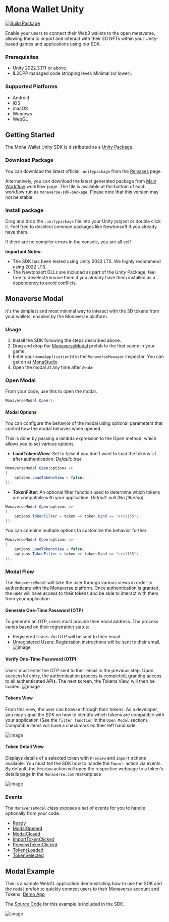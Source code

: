 # Mona Wallet Unity

[![Build Package](https://github.com/monaverse/mona-wallet-unity/actions/workflows/main.workflow.yml/badge.svg?branch=main)](https://github.com/monaverse/mona-wallet-unity/actions/workflows/main.workflow.yml?query=branch%3Amain)


Enable your users to connect their Web3 wallets to the open metaverse, allowing them to import and interact with their 3D NFTs within your Unity-based games and applications using our SDK.

### Prerequisites
- Unity 2022.3.17f or above.
- IL2CPP managed code stripping level: Minimal (or lower).

### Supported Platforms
- Android
- iOS
- macOS
- Windows
- WebGL

## Getting Started

The Mona Wallet Unity SDK is distributed as a [Unity Package](https://docs.unity3d.com/Manual/PackagesList.html).

### Download Package

You can download the latest official `.unitypackage` from the [Releases](https://github.com/monaverse/mona-wallet-unity/releases) page.

Alternatively, you can download the latest generated package from [Main Workflow](https://github.com/monaverse/mona-wallet-unity/actions/workflows/main.workflow.yml?query=branch%3Amain) workflow page. The file is available at the bottom of each workflow run as `monaverse-sdk-package`. Please note that this version may not be stable.

### Install package

Drag and drop the `.unitypackage` file into your Unity project or double click it. Feel free to deselect common packages like Newtonsoft if you already have them.

If there are no compiler errors in the console, you are all set!

**Important Notes:**

- The SDK has been tested using Unity 2022 LTS. We highly recommend using 2022 LTS.
- The Newtonsoft DLLs are included as part of the Unity Package, feel free to deselect/remove them if you already have them installed as a dependency to avoid conflicts.

## Monaverse Modal

It's the simplest and most minimal way to interact with the 3D tokens from your wallets, enabled by the Monaverse platform.

### Usage
1. Install the SDK following the steps described above.
2. Drag and drop the [MonaverseModal](https://github.com/monaverse/mona-wallet-unity/tree/main/Assets/Monaverse/Modal/Prefabs) prefab to the first scene in your game.
3. Enter your `monaApplicationId` in the `MonaverseManager` inspector. You can get on at [MonaStudio](https://studio.monaverse.com/)
4. Open the modal at any time after `Awake`

### Open Modal
From your code, use this to open the modal.

```c#
MonaverseModal.Open();
```

#### Modal Options
You can configure the behavior of the modal using optional parameters that control how the modal behaves when opened. 

This is done by passing a lambda expression to the Open method, which allows you to set various options.

- **LoadTokensView**: Set to false if you don't want to load the tokens UI after authentication.
_Default: true_

```csharp
MonaverseModal.Open(options =>
{
    options.LoadTokensView = false;
});
```


- **TokenFilter**: An optional filter function used to determine which tokens are compatible with your application.
_Default: null (No filtering)_


```c#
MonaverseModal.Open(options =>
{
    options.TokenFilter = token => token.Kind == "erc1155";
});
```

You can combine multiple options to customize the behavior further:
```csharp
MonaverseModal.Open(options =>
{
    options.LoadTokensView = false;
    options.TokenFilter = token => token.Kind == "erc1155";
}); 
```

### Modal Flow
The `MonaverseModal` will take the user through various views in order to authenticate with the Monaverse platform.
Once authentication is granted, the user will have access to their tokens and be able to interact with them from your application.

#### Generate One-Time Password (OTP)
To generate an OTP, users must provide their email address. The process varies based on their registration status:
- Registered Users: An OTP will be sent to their email.
- Unregistered Users: Registration instructions will be sent to their email.
![image](https://github.com/monaverse/mona-wallet-unity/assets/708754/adbd547b-efc5-429e-9163-c499685a9dee)


#### Verify One-Time Password (OTP)
Users must enter the OTP sent to their email in the previous step. Upon successful entry, the authentication process is completed, granting access to all authenticated APIs. The next screen, the Tokens View, will then be loaded.
![image](https://github.com/monaverse/mona-wallet-unity/assets/708754/e2198a5a-6152-49d3-915d-3210b15b4000)


#### Tokens View
From this view, the user can browse through their tokens.
As a developer, you may signal the SDK on how to identify which tokens are compatible with your application (See the `filter function` in the `Open Modal` section). Compatible items will have a checkmark on their left hand side.

![image](https://github.com/monaverse/mona-wallet-unity/assets/708754/91cc440c-c824-458b-8693-3e47c2b7ae80)


#### Token Detail View
Displays details of a selected token with `Preview` and `Import` actions available.
You must tell the SDK how to handle the `Import` action via events.
By default, the `Preview` action will open the respective webpage to a token's details page in the `Monaverse.com` marketplace

![image](https://github.com/monaverse/mona-wallet-unity/assets/708754/286e6ce3-49d3-4159-9c92-62f3db1c636d)


### Events
The `MonaverseModal` class exposes a set of events for you to handle optionally from your code.

- [Ready](https://github.com/monaverse/mona-wallet-unity/blob/545dacf71152f1ff4a399bd7143323263b025661/Assets/Monaverse/Modal/Scripts/MonaverseModal.cs#L32)
- [ModalOpened](https://github.com/monaverse/mona-wallet-unity/blob/545dacf71152f1ff4a399bd7143323263b025661/Assets/Monaverse/Modal/Scripts/MonaverseModal.cs#L37)
- [ModalClosed](https://github.com/monaverse/mona-wallet-unity/blob/545dacf71152f1ff4a399bd7143323263b025661/Assets/Monaverse/Modal/Scripts/MonaverseModal.cs#L42)
- [ImportTokenClicked](https://github.com/monaverse/mona-wallet-unity/blob/a460ed5147230c99b4418ef866e4e07c915f8a46/Assets/Monaverse/Modal/Scripts/MonaverseModal.cs#L54)
- [PreviewTokenClicked](https://github.com/monaverse/mona-wallet-unity/blob/a460ed5147230c99b4418ef866e4e07c915f8a46/Assets/Monaverse/Modal/Scripts/MonaverseModal.cs#L60)
- [TokensLoaded](https://github.com/monaverse/mona-wallet-unity/blob/a460ed5147230c99b4418ef866e4e07c915f8a46/Assets/Monaverse/Modal/Scripts/MonaverseModal.cs#L68)
- [TokenSelected](https://github.com/monaverse/mona-wallet-unity/blob/a460ed5147230c99b4418ef866e4e07c915f8a46/Assets/Monaverse/Modal/Scripts/MonaverseModal.cs#L76)

## Modal Example
This is a sample WebGL application demonstrating how to use the SDK and the `Modal` prefab to quickly connect users to their Monaverse account and Tokens. 
[Demo App](https://monaverse.github.io/mona-wallet-unity)

The [Source Code](https://github.com/monaverse/mona-wallet-unity/blob/1f2737da2ac75743e00a3a5349077f738f876aaa/Assets/Monaverse/Examples/MonaverseModal/Scripts/MonaverseModalExample.cs#L8) for this example is included in the SDK.

![image](https://github.com/monaverse/mona-wallet-unity/assets/708754/1688eaf3-e81a-4e85-adaf-8005f89e4e5d)







